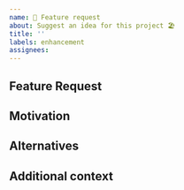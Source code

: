 ```yaml
---
name: 🚀 Feature request
about: Suggest an idea for this project 🏖
title: ''
labels: enhancement
assignees:
---
```


## Feature Request

<!-- A clear and concise description of the feature proposal. -->

## Motivation

<!-- Please describe the motivation for this proposal. -->

## Alternatives

<!-- A clear and concise description of any alternative solutions or features you've considered. -->

## Additional context

<!-- Add any other context or screenshots about the feature request here. -->

